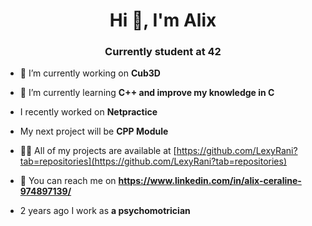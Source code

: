 <h1 align="center">Hi 👋, I'm Alix</h1>
<h3 align="center">Currently student at 42</h3>

- 🔭 I’m currently working on **Cub3D**

- 🌱 I’m currently learning **C++ and improve my knowledge in C**

- I recently worked on **Netpractice**

- My next project will be **CPP Module**

- 👨‍💻 All of my projects are available at [https://github.com/LexyRani?tab=repositories](https://github.com/LexyRani?tab=repositories)

- 💬 You can reach me on **https://www.linkedin.com/in/alix-ceraline-974897139/**

- 2 years ago I work as **a psychomotrician**
